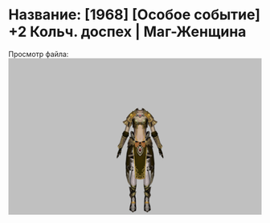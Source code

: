 # Название: [1968] [Особое событие] +2 Кольч. доспех | Маг-Женщина

Просмотр файла:
![p050003.png](p050003.png)
